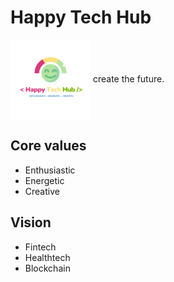 # Happy Tech Hub

<img src="/assets/img/logo.svg" width="128" align="center" /> create the future.

## Core values

- Enthusiastic
- Energetic
- Creative

## Vision

- Fintech
- Healthtech
- Blockchain
